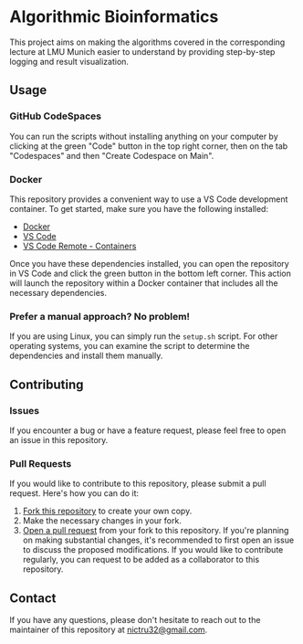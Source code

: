 # Algorithmic Bioinformatics

This project aims on making the algorithms covered in the corresponding lecture at LMU Munich easier to understand by providing step-by-step logging and result visualization.

## Usage

### GitHub CodeSpaces
You can run the scripts without installing anything on your computer by clicking at the green "Code" button in the top right corner, then on the tab "Codespaces" and then "Create Codespace on Main". 

### Docker
This repository provides a convenient way to use a VS Code development container. To get started, make sure you have the following installed:
- [Docker](https://docs.docker.com/get-docker/)
- [VS Code](https://code.visualstudio.com/download)
- [VS Code Remote - Containers](vscode:extension/ms-vscode-remote.remote-containers)

Once you have these dependencies installed, you can open the repository in VS Code and click the green button in the bottom left corner. This action will launch the repository within a Docker container that includes all the necessary dependencies.

### Prefer a manual approach? No problem!
If you are using Linux, you can simply run the `setup.sh` script. For other operating systems, you can examine the script to determine the dependencies and install them manually.

## Contributing

### Issues
If you encounter a bug or have a feature request, please feel free to open an issue in this repository.

### Pull Requests
If you would like to contribute to this repository, please submit a pull request. Here's how you can do it:
1. [Fork this repository](https://docs.github.com/en/get-started/quickstart/fork-a-repo) to create your own copy.
2. Make the necessary changes in your fork.
3. [Open a pull request](https://docs.github.com/en/github/collaborating-with-issues-and-pull-requests/creating-a-pull-request-from-a-fork) from your fork to this repository.
If you're planning on making substantial changes, it's recommended to first open an issue to discuss the proposed modifications. If you would like to contribute regularly, you can request to be added as a collaborator to this repository.

## Contact
If you have any questions, please don't hesitate to reach out to the maintainer of this repository at [nictru32@gmail.com](mailto:nictru32@gmail.com).
